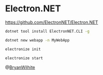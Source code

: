 # Electron.NET

<https://github.com/ElectronNET/Electron.NET>

```bash
dotnet tool install ElectronNET.CLI -g

dotnet new webapp -n MyWebApp
```

```bash
electronize init

electronize start
```

@[BryanWilhite](https://twitter.com/BryanWilhite)
